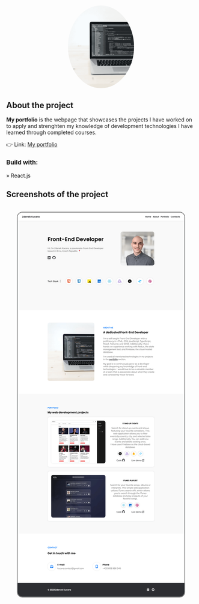 <div align='center'><img style="width:35%; border-radius:50%" src='https://github.com/zdenekdev/portfolio/blob/main/src/images/about-img.png'/></div>
<h2>About the project</h2>

<p><b>My portfolio</b> is the webpage that showcases the projects I have worked on to apply and strenghten my knowledge of development technologies I have learned through completed courses.
</p>

👉 Link: <a href='https://zdenekkucera.vercel.app/'>My portfolio</a>

<h3>Build with:</h3>

» React.js <br>

<h2>Screenshots of the project</h2>

<br>

<div align='center'>
<img  style="border: 2px solid  gray; border-radius:15px" src='https://github.com/zdenekdev/portfolio/blob/main/src/images/projects/portfolio.png'/>
</div>
